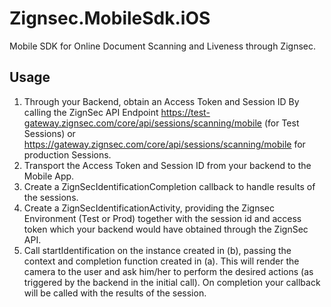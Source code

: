 # Zignsec.MobileSdk.iOS

Mobile SDK for Online Document Scanning and Liveness through Zignsec. 

## Usage

1. Through your Backend, obtain an Access Token and Session ID By calling the ZignSec API Endpoint  https://test-gateway.zignsec.com/core/api/sessions/scanning/mobile (for Test Sessions) or https://gateway.zignsec.com/core/api/sessions/scanning/mobile for production Sessions. 
1. Transport the Access Token and Session ID from your backend to the Mobile App. 
1. Create a ZignSecIdentificationCompletion callback to handle results of the sessions.
1. Create a ZignSecIdentificationActivity, providing the Zignsec Environment (Test or Prod) together with the session id and access token which your backend would have obtained through the ZignSec API.
1. Call startIdentification on the instance created in (b), passing the context and completion function created in (a). This will render the camera to the user and ask him/her to perform the desired actions (as triggered by the backend in the initial call). On completion your callback will be called with the results of the session.

